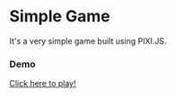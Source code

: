 # Simple Game

It's a very simple game built using PIXI.JS.

### Demo

[Click here to play!](https://romuloalmeida.github.io/Simple-Game/build)
